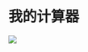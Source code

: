 # 我的计算器

![](https://user-images.githubusercontent.com/900606/75660170-46c71480-5ca6-11ea-9249-085c6846ea0b.png)
